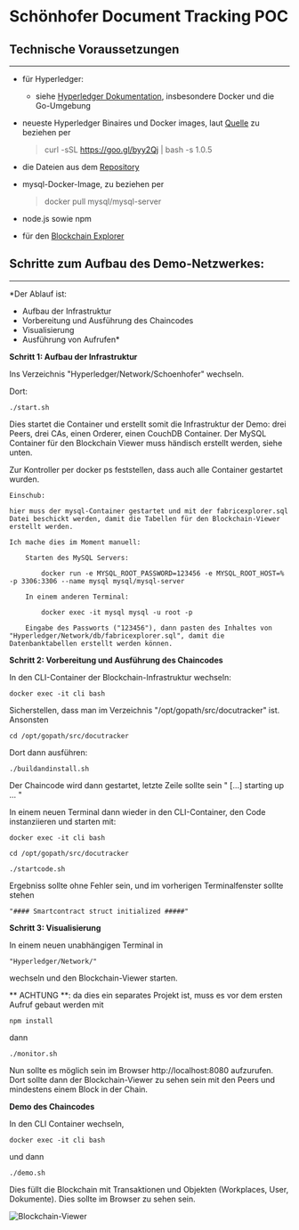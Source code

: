 # Schönhofer Document Tracking POC

## Technische Voraussetzungen
**************
- für Hyperledger:
	- siehe [Hyperledger Dokumentation](https://hyperledger-fabric.readthedocs.io/en/release/prereqs.html), insbesondere Docker und die Go-Umgebung
	
- neueste Hyperledger Binaires und Docker images, laut [Quelle](https://hyperledger-fabric.readthedocs.io/en/release/samples.html#binaries) zu beziehen per 
	> curl -sSL https://goo.gl/byy2Qj | bash -s 1.0.5
	
- die Dateien aus dem [Repository](https://github.com/multimedial/Hyperledger)

- mysql-Docker-Image, zu beziehen per 
	> docker pull mysql/mysql-server
	
- node.js sowie npm 

- für den [Blockchain Explorer](https://github.com/hyperledger/blockchain-explorer#requirements)



## Schritte zum Aufbau des Demo-Netzwerkes: 
****************************************
*Der Ablauf ist:
- Aufbau der Infrastruktur
- Vorbereitung und Ausführung des Chaincodes
- Visualisierung
- Ausführung von Aufrufen*

**Schritt 1: Aufbau der Infrastruktur**

Ins Verzeichnis "Hyperledger/Network/Schoenhofer" wechseln.

Dort:

	./start.sh
	
Dies startet die Container und erstellt somit die Infrastruktur der Demo:
drei Peers, drei CAs, einen Orderer, einen CouchDB Container. Der MySQL Container für den Blockchain Viewer muss händisch erstellt werden, siehe unten.

Zur Kontroller per docker ps feststellen, dass auch alle Container gestartet wurden.


	Einschub: 

	hier muss der mysql-Container gestartet und mit der fabricexplorer.sql Datei beschickt werden, damit die Tabellen für den Blockchain-Viewer erstellt werden.

	Ich mache dies im Moment manuell:

		Starten des MySQL Servers:
		
			docker run -e MYSQL_ROOT_PASSWORD=123456 -e MYSQL_ROOT_HOST=% -p 3306:3306 --name mysql mysql/mysql-server

		In einem anderen Terminal:
		
			docker exec -it mysql mysql -u root -p

		Eingabe des Passworts ("123456"), dann pasten des Inhaltes von "Hyperledger/Network/db/fabricexplorer.sql", damit die Datenbanktabellen erstellt werden können.

	

**Schritt 2: Vorbereitung und Ausführung des Chaincodes**

In den CLI-Container der Blockchain-Infrastruktur wechseln:

	docker exec -it cli bash

Sicherstellen, dass man im Verzeichnis "/opt/gopath/src/docutracker" ist. Ansonsten
	
	cd /opt/gopath/src/docutracker
	
Dort dann ausführen:

	./buildandinstall.sh
	
Der Chaincode wird dann gestartet, letzte Zeile sollte sein " [...] starting up ... "

In einem neuen Terminal dann wieder in den CLI-Container, den Code instanziieren und starten mit:

	docker exec -it cli bash
	
	cd /opt/gopath/src/docutracker
	
	./startcode.sh
	
Ergebniss sollte ohne Fehler sein, und im vorherigen Terminalfenster sollte stehen 

	"#### Smartcontract struct initialized #####"



**Schritt 3: Visualisierung**

In einem neuen unabhängigen Terminal in 

	"Hyperledger/Network/"

wechseln und den Blockchain-Viewer starten. 

** ACHTUNG **: da dies ein separates Projekt ist, muss es vor dem ersten Aufruf gebaut werden mit 

	npm install
	
dann

	./monitor.sh
	
Nun sollte es möglich sein im Browser http://localhost:8080 aufzurufen. Dort sollte dann der Blockchain-Viewer zu sehen sein mit den Peers und mindestens einem Block in der Chain.



**Demo des Chaincodes**

In den CLI Container wechseln, 

	docker exec -it cli bash

und dann 

	./demo.sh
	
Dies füllt die Blockchain mit Transaktionen und Objekten (Workplaces, User, Dokumente). Dies sollte im Browser zu sehen sein.

![Blockchain-Viewer](https://raw.githubusercontent.com/multimedial/Hyperledger/master/Network/BlockchainViewer.jpg "Blockchain-Viewer")